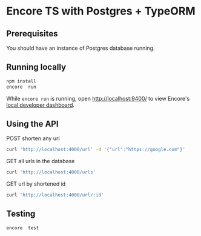 # Encore TS with Postgres + TypeORM

## Prerequisites

You should have an instance of Postgres database running.

## Running locally

```bash
npm install
encore  run
```

While `encore run` is running, open <http://localhost:9400/> to view Encore's [local developer dashboard](https://encore.dev/docs/observability/dev-dash).

## Using the API

POST shorten any url

```bash
curl 'http://localhost:4000/url' -d '{"url":"https://google.com"}'
```

GET all urls in the database

```bash
curl 'http://localhost:4000/urls'
```

GET url by shortened id

```bash
curl 'http://localhost:4000/url/:id'
```

## Testing

```bash
encore  test
```
